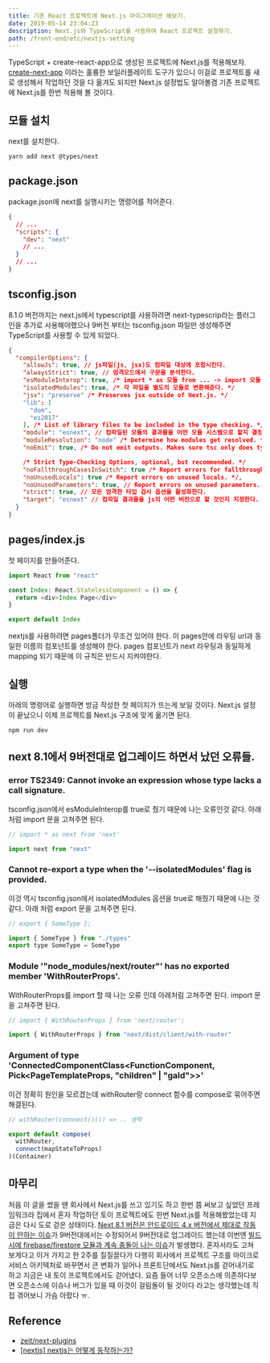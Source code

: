 ```yaml
---
title: 기존 React 프로젝트에 Next.js 마이그레이션 해보기.
date: 2019-05-14 23:04:23
description: Next.js와 TypeScript를 사용하여 React 프로젝트 설정하기.
path: /front-end/etc/nextjs-setting
---
```


TypeScript + create-react-app으로 생성된 프로젝트에 Next.js를 적용해보자. [create-next-app](https://www.npmjs.com/package/create-next-app) 이라는 훌륭한 보일러플레이트 도구가 있으니 이걸로 프로젝트를 새로 생성해서 작업하던 것을 다 옮겨도 되지만 Next.js 설정법도 알아볼겸 기존 프로젝트에 Next.js를 한번 적용해 볼 것이다.

## 모듈 설치

next를 설치한다.

```
yarn add next @types/next
```

## package.json

package.json에 next를 실행시키는 명령어를 적어준다.

```json
{
  // ...
  "scripts": {
    "dev": "next"
    // ...
  }
  // ...
}
```

## tsconfig.json

8.1.0 버전까지는 next.js에서 typescript를 사용하려면 next-typescrip라는 플러그인을 추가로 사용해야했으나 9버전 부터는 tsconfig.json 파일만 생성해주면 TypeScript를 사용할 수 있게 되었다.

```json
{
  "compilerOptions": {
    "allowJs": true, // js파일(js, jsx)도 컴파일 대상에 포함시킨다.
    "alwaysStrict": true, // 엄격모드에서 구문을 분석한다.
    "esModuleInterop": true, /* import * as 모듈 from ... -> import 모듈 from ... 이런 식으로 import 할 수 있게 해준다. */
    "isolatedModules": true, /* 각 파일을 별도의 모듈로 변환해준다. */
    "jsx": "preserve" /* Preserves jsx outside of Next.js. */
    "lib": [
      "dom",
      "es2017"
    ], /* List of library files to be included in the type checking. */
    "module": "esnext", // 컴파일된 모듈의 결과물을 어떤 모듈 시스템으로 할지 결정한다.
    "moduleResolution": "node" /* Determine how modules get resolved. */,
    "noEmit": true, /* Do not emit outputs. Makes sure tsc only does type checking. */,

    /* Strict Type-Checking Options, optional, but recommended. */
    "noFallthroughCasesInSwitch": true /* Report errors for fallthrough cases in switch statement. */,
    "noUnusedLocals": true /* Report errors on unused locals. */,
    "noUnusedParameters": true, // Report errors on unused parameters. */,
    "strict": true, // 모든 엄격한 타입 검사 옵션을 활성화한다.
    "target": "esnext" // 컴파일 결과물을 js의 어떤 버전으로 할 것인지 지정한다.
  }
}
```

## pages/index.js

첫 페이지를 만들어준다.

```javascript
import React from "react"

const Index: React.StatelessComponent = () => {
  return <div>Index Page</div>
}

export default Index
```

nextjs를 사용하려면 pages폴더가 무조건 있어야 한다. 이 pages안에 라우팅 url과 동일한 이름의 컴포넌트를 생성해야 한다. pages 컴포넌트가 next 라우팅과 동일하게 mapping 되기 때문에 이 규칙은 반드시 지켜야한다.

## 실행

아래의 명령어로 실행하면 방금 작성한 첫 페이지가 뜨는게 보일 것이다. Next.js 설정이 끝났으니 이제 프로젝트를 Next.js 구조에 맞게 옮기면 된다.

```
npm run dev
```

## next 8.1에서 9버전대로 업그레이드 하면서 났던 오류들.

### error TS2349: Cannot invoke an expression whose type lacks a call signature.

tsconfig.json에서 esModuleInterop를 true로 줬기 때문에 나는 오류인것 같다. 아래처럼 import 문을 고쳐주면 된다.

```javascript
// import * as next from 'next'

import next from "next"
```

### Cannot re-export a type when the '--isolatedModules' flag is provided.

이것 역시 tsconfig.json에서 isolatedModules 옵션을 true로 해줬기 때문에 나는 것 같다. 아래 처럼 export 문을 고쳐주면 된다.

```javascript
// export { SomeType };

import { SomeType } from "./types"
export type SomeType = SomeType
```

### Module '"node_modules/next/router"' has no exported member 'WithRouterProps'.

WithRouterProps를 import 할 때 나는 오류 인데 아래처럼 고쳐주면 된다. import 문을 고쳐주면 된다.

```javascript
// import { WithRouterProps } from 'next/router';

import { WithRouterProps } from "next/dist/client/with-router"
```

### Argument of type 'ConnectedComponentClass<FunctionComponent<PageTemplateProps>, Pick<PageTemplateProps, "children" | "gaId">>'

이건 정확히 원인을 모르겠는데 withRouter랑 connect 함수를 compose로 묶어주면 해결된다.

```javascript
// withRouter(connnect()()) => .. 생략

export default compose(
  withRouter,
  connect(mapStateToProps)
)(Container)
```

## 마무리

처음 이 글을 썼을 땐 회사에서 Next.js를 쓰고 있기도 하고 한번 쯤 써보고 싶었던 프레임워크라 집에서 혼자 작업하던 토이 프로젝트에도 한번 Next.js를 적용해봤었는데 지금은 다시 도로 걷은 상태이다. [Next 8.1 버전은 안드로이드 4.x 버전에서 제대로 작동이 안하는 이슈](https://github.com/zeit/next.js/issues/7496)가 9버전대에서는 수정되어서 9버전대로 업그레이드 했는데 이번엔 [빌드 시에 firebase/firestore 모듈과 계속 충돌이 나는 이슈](https://github.com/zeit/next.js/issues/7894)가 발생했다. 혼자서라도 고쳐 보게다고 이거 가지고 한 2주를 질질끌다가 다행히 회사에서 프로젝트 구조를 마이크로서비스 아키텍처로 바꾸면서 큰 변화가 일어나 프론트단에서도 Next.js를 걷어내기로 하고 지금은 내 토이 프로젝트에서도 걷어냈다. 요즘 들어 너무 오픈소스에 의존하다보면 오픈소스에 이슈나 버그가 있을 때 이것이 걸림돌이 될 것이다 라고는 생각했는데 직접 겪어보니 가슴 아팠다 ㅠ.

## Reference

- [zeit/next-plugins](https://github.com/zeit/next-plugins/tree/master/packages/next-typescript)
- [[nextjs] nextjs는 어떻게 동작하는가?](https://blueshw.github.io/2018/04/15/why-nextjs/)
